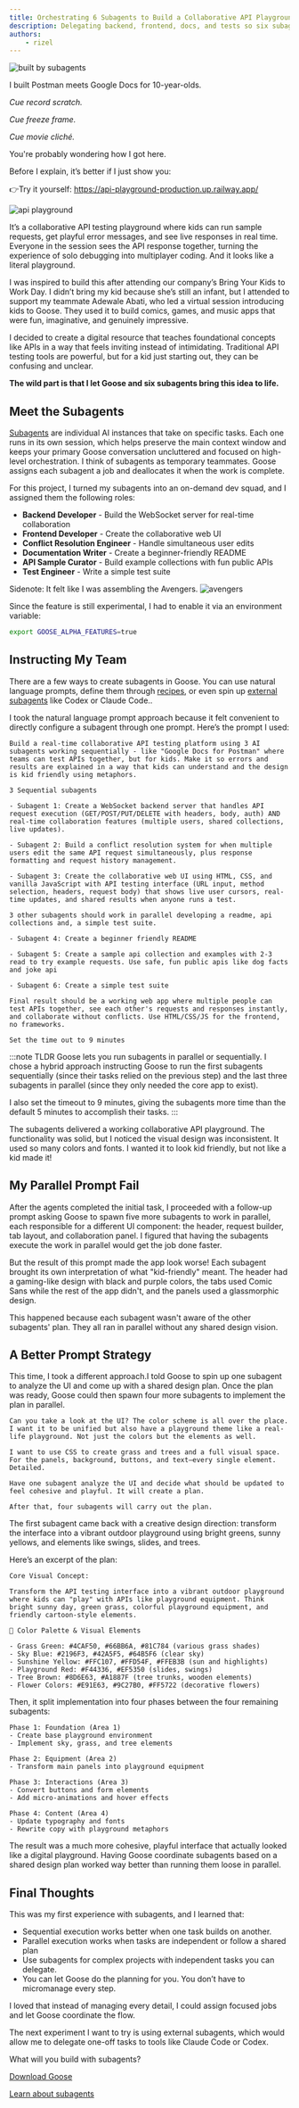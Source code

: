 ```yaml
---
title: Orchestrating 6 Subagents to Build a Collaborative API Playground for Kids
description: Delegating backend, frontend, docs, and tests so six subagents could build collaborative API tool for kids
authors: 
    - rizel
---
```


![built by subagents](built-by-subagents.png)

I built Postman meets Google Docs for 10-year-olds.

*Cue record scratch.*

*Cue freeze frame.*

*Cue movie cliché.*

You're probably wondering how I got here.


<!--truncate-->

Before I explain, it’s better if I just show you:

👉Try it yourself: https://api-playground-production.up.railway.app/ 

![api playground](api-playground.png)

It’s a collaborative API testing playground where kids can run sample requests, get playful error messages, and see live responses in real time. Everyone in the session sees the API response together, turning the experience of solo debugging into multiplayer coding. And it looks like a literal playground.

I was inspired to build this after attending our company’s Bring Your Kids to Work Day. I didn’t bring my kid because she’s still an infant, but I attended to support my teammate Adewale Abati, who led a virtual session introducing kids to Goose. They used it to build comics, games, and music apps that were fun, imaginative, and genuinely impressive.

I decided to create a digital resource that teaches foundational concepts like APIs in a way that feels inviting instead of intimidating. Traditional API testing tools are powerful, but for a kid just starting out, they can be confusing and unclear.

**The wild part is that I let Goose and six subagents bring this idea to life.**

## Meet the Subagents

[Subagents](/docs/experimental/subagents) are individual AI instances that take on specific tasks. Each one runs in its own session, which helps preserve the main context window and keeps your primary Goose conversation uncluttered and focused on high-level orchestration. I think of subagents as temporary teammates. Goose assigns each subagent a job and deallocates it when the work is complete.

For this project, I turned my subagents into an on-demand dev squad, and I assigned them the following roles:

* **Backend Developer** - Build the WebSocket server for real-time collaboration  
* **Frontend Developer** - Create the collaborative web UI  
* **Conflict Resolution Engineer** - Handle simultaneous user edits  
* **Documentation Writer** - Create a beginner-friendly README  
* **API Sample Curator** - Build example collections with fun public APIs  
* **Test Engineer** - Write a simple test suite

Sidenote: It felt like I was assembling the Avengers.
![avengers](avengers.gif)

Since the feature is still experimental, I had to enable it via an environment variable:

```bash
export GOOSE_ALPHA_FEATURES=true  
```

## Instructing My Team

There are a few ways to create subagents in Goose. You can use natural language prompts, define them through [recipes](/docs/guides/recipes/), or even spin up [external subagents](/docs/experimental/subagents/#external-subagents) like Codex or Claude Code.. 

I took the natural language prompt approach because it felt convenient to directly configure a subagent through one prompt. Here’s the prompt I used:
  
```
Build a real-time collaborative API testing platform using 3 AI subagents working sequentially - like "Google Docs for Postman" where teams can test APIs together, but for kids. Make it so errors and results are explained in a way that kids can understand and the design is kid friendly using metaphors. 

3 Sequential subagents 

- Subagent 1: Create a WebSocket backend server that handles API request execution (GET/POST/PUT/DELETE with headers, body, auth) AND real-time collaboration features (multiple users, shared collections, live updates). 

- Subagent 2: Build a conflict resolution system for when multiple users edit the same API request simultaneously, plus response formatting and request history management. 

- Subagent 3: Create the collaborative web UI using HTML, CSS, and vanilla JavaScript with API testing interface (URL input, method selection, headers, request body) that shows live user cursors, real-time updates, and shared results when anyone runs a test. 

3 other subagents should work in parallel developing a readme, api collections and, a simple test suite. 

- Subagent 4: Create a beginner friendly README

- Subagent 5: Create a sample api collection and examples with 2-3 read to try example requests. Use safe, fun public apis like dog facts and joke api

- Subagent 6: Create a simple test suite 

Final result should be a working web app where multiple people can test APIs together, see each other's requests and responses instantly, and collaborate without conflicts. Use HTML/CSS/JS for the frontend, no frameworks. 

Set the time out to 9 minutes
```

:::note TLDR
Goose lets you run subagents in parallel or sequentially. I chose a hybrid approach instructing Goose to run the first subagents sequentially (since their tasks relied on the previous step) and the last three subagents in parallel (since they only needed the core app to exist). 

I also set the timeout to 9 minutes, giving the subagents more time than the default 5 minutes to accomplish their tasks.
:::
 
The subagents delivered a working collaborative API playground.  The functionality was solid, but I noticed the visual design was inconsistent. It used so many colors and fonts. I wanted it to look kid friendly, but not like a kid made it!

## My Parallel Prompt Fail

After the agents completed the initial task, I proceeded with a follow-up prompt asking Goose to spawn five more subagents to work in parallel, each responsible for a different UI component: the header, request builder, tab layout, and collaboration panel. I figured that having the subagents execute the work in parallel would get the job done faster.

But the result of this prompt made the app look worse! Each subagent brought its own interpretation of what "kid-friendly" meant. The header had a gaming-like design with black and purple colors, the tabs used Comic Sans while the rest of the app didn't, and the panels used a glassmorphic design. 

This happened because each subagent wasn't aware of the other subagents' plan. They all ran in parallel without any shared design vision.

## A Better Prompt Strategy

This time, I took a different approach.I told Goose to spin up one subagent to analyze the UI and come up with a shared design plan. Once the plan was ready, Goose could then spawn four more subagents to implement the plan in parallel.

```
Can you take a look at the UI? The color scheme is all over the place. I want it to be unified but also have a playground theme like a real-life playground. Not just the colors but the elements as well.

I want to use CSS to create grass and trees and a full visual space. For the panels, background, buttons, and text—every single element. Detailed.

Have one subagent analyze the UI and decide what should be updated to feel cohesive and playful. It will create a plan.

After that, four subagents will carry out the plan.
```

The first subagent came back with a creative design direction: transform the interface into a vibrant outdoor playground using bright greens, sunny yellows, and elements like swings, slides, and trees.

Here’s an excerpt of the plan:

```
Core Visual Concept:

Transform the API testing interface into a vibrant outdoor playground where kids can "play" with APIs like playground equipment. Think bright sunny day, green grass, colorful playground equipment, and friendly cartoon-style elements.

🎨 Color Palette & Visual Elements

- Grass Green: #4CAF50, #66BB6A, #81C784 (various grass shades)
- Sky Blue: #2196F3, #42A5F5, #64B5F6 (clear sky)
- Sunshine Yellow: #FFC107, #FFD54F, #FFEB3B (sun and highlights)
- Playground Red: #F44336, #EF5350 (slides, swings)
- Tree Brown: #8D6E63, #A1887F (tree trunks, wooden elements)
- Flower Colors: #E91E63, #9C27B0, #FF5722 (decorative flowers)
```

Then, it split implementation into four phases between the four remaining subagents:

```
Phase 1: Foundation (Area 1)
- Create base playground environment
- Implement sky, grass, and tree elements

Phase 2: Equipment (Area 2)
- Transform main panels into playground equipment

Phase 3: Interactions (Area 3)
- Convert buttons and form elements
- Add micro-animations and hover effects

Phase 4: Content (Area 4)
- Update typography and fonts
- Rewrite copy with playground metaphors
```

The result was a much more cohesive, playful interface that actually looked like a digital playground. Having Goose coordinate subagents based on a shared design plan worked way better than running them loose in parallel.

## Final Thoughts

This was my first experience with subagents, and I learned that:

* Sequential execution works better when one task builds on another.   
* Parallel execution works when tasks are independent or follow a shared plan  
* Use subagents for complex projects with independent tasks you can delegate.  
* You can let Goose do the planning for you. You don’t have to micromanage every step.

I loved that instead of managing every detail, I could assign focused jobs and let Goose coordinate the flow. 

The next experiment I want to try is using external subagents, which would allow me to delegate one-off tasks to tools like Claude Code or Codex.

What will you build with subagents?

[Download Goose](/)

[Learn about subagents](/docs/experimental/subagents)

<head>
  <meta property="og:title" content="Orchestrating 6 Subagents to Build a Collaborative API Playground for Kids" />
  <meta property="og:type" content="article" />
  <meta property="og:url" content="https://block.github.io/goose/blog/2025/03/06/goose-tips" />
  <meta property="og:description" content="Delegating backend, frontend, docs, and tests so six subagents could build collaborative API tool for kids." />
  <meta property="og:image" content="https://block.github.io/goose/assets/images/built-by-subagents-869a01d4b147ebdb54334dcc22dc521e.png" />
  <meta name="twitter:card" content="summary_large_image" />
  <meta property="twitter:domain" content="block.github.io/goose" />
  <meta name="twitter:title" content="Orchestrating 6 Subagents to Build a Collaborative API Playground for Kids" />
  <meta name="twitter:description" content="Delegating backend, frontend, docs, and tests so six subagents could build collaborative API tool for kids." />
  <meta name="twitter:image" content="https://block.github.io/goose/assets/images/built-by-subagents-869a01d4b147ebdb54334dcc22dc521e.png" />
</head>